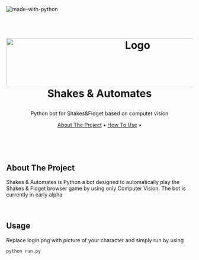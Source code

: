 ![made-with-python](https://img.shields.io/badge/Made%20with-Python3-brightgreen)

<!-- LOGO -->
<br />
<h1>
<p align="center">
  <img src="https://raw.githubusercontent.com/Evolusin/shakes_bot/main/project/Shakes_gif.gif" alt="Logo" width="694" height="132">
  <br />Shakes & Automates
</h1>
<p align="center">
    Python bot for Shakes&Fidget based on computer vision
    <br />
    </p>
</p>
<p align="center">
  <a href="#about-the-project">About The Project</a> •
  <a href="#usage">How To Use</a> •
  <!-- <a href="#examples">Examples</a> •
  <a href="examples.md">More Examples</a> -->
</p>  
<br/>
<br/>
<br/>

## About The Project

Shakes & Automates is Python a bot designed to automatically play the Shakes & Fidget browser game by using only Computer Vision. The bot is currently in early alpha
<br/>
<br/><br/>

## Usage

Replace login.png with picture of your character and simply run by using
```py
python run.py
```
